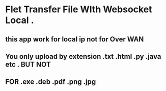 # Flet Transfer File WIth Websocket Local .

## this app work for local ip not for Over WAN

## You only upload by extension .txt .html .py .java etc . BUT NOT
## FOR .exe .deb .pdf .png .jpg 
